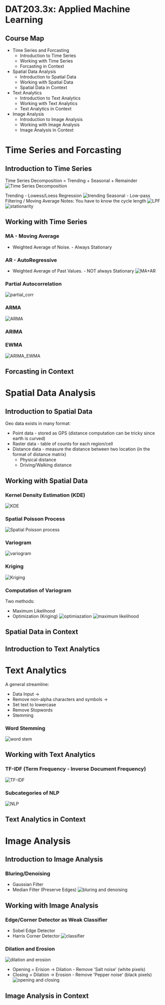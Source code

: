 # DAT203.3x: Applied Machine Learning

## Course Map
* Time Series and Forcasting
  * Introduction to Time Series
  * Working with Time Series
  * Forcasting in Context
* Spatial Data Analysis
  * Introduction to Spatial Data
  * Working with Spatial Data
  * Spatial Data in Context
* Text Analytics
  * Introduction to Text Analytics
  * Working with Text Analytics
  * Text Analytics in Context
* Image Analysis
  * Introduction to Image Analysis
  * Working with Image Analysis
  * Image Analysis in Context
  

# Time Series and Forcasting
## Introduction to Time Series
Time Series Decomposition = Trending + Seasonal + Remainder
![Time Series Decomposition](https://github.com/yang0339/Microsoft-Professional-Program-Learning-Materials/blob/master/DAT203.3x%20Applied%20Machine%20Learning/TS_Three_component.png)

Trending - 
Lowess/Loess Regression
![trending](https://github.com/yang0339/Microsoft-Professional-Program-Learning-Materials/blob/master/DAT203.3x%20Applied%20Machine%20Learning/TS_trending.jpg)
Seasonal - 
Low-pass Filtering / Moving Average
Notes: You have to know the cycle length
![LPF](https://github.com/yang0339/Microsoft-Professional-Program-Learning-Materials/blob/master/DAT203.3x%20Applied%20Machine%20Learning/TS_seasonal.jpg)
![stationarity](https://github.com/yang0339/Microsoft-Professional-Program-Learning-Materials/blob/master/DAT203.3x%20Applied%20Machine%20Learning/TS_stationarity.jpg)


## Working with Time Series
### MA - Moving Average 
- Weighted Average of Noise. - Always Stationary
### AR - AutoRegressive 
- Weighted Average of Past Values. - NOT always Stationary
![MA+AR](https://github.com/yang0339/Microsoft-Professional-Program-Learning-Materials/blob/master/DAT203.3x%20Applied%20Machine%20Learning/TS_MA_AR.jpg)

### Partial Autocorrelation
![partial_corr](https://github.com/yang0339/Microsoft-Professional-Program-Learning-Materials/blob/master/DAT203.3x%20Applied%20Machine%20Learning/TS_partial_corr.jpg)
### ARMA
![ARMA](https://github.com/yang0339/Microsoft-Professional-Program-Learning-Materials/blob/master/DAT203.3x%20Applied%20Machine%20Learning/TS_ARMA.jpg)
### ARIMA
### EWMA
![ARIMA_EWMA](https://github.com/yang0339/Microsoft-Professional-Program-Learning-Materials/blob/master/DAT203.3x%20Applied%20Machine%20Learning/TS_ARIMA.jpg)

## Forcasting in Context
# Spatial Data Analysis

## Introduction to Spatial Data
Geo data exists in many format:
* Point data - stored as GPS (distance computation can be tricky since earth is curved)
* Raster data - table of counts for each region/cell
* Distance data - measure the distance between two location (in the format of distance matrix)
  * Physical distance
  * Driving/Walking distance


## Working with Spatial Data

### Kernel Density Estimation (KDE)
![KDE](https://github.com/yang0339/Microsoft-Professional-Program-Learning-Materials/blob/master/DAT203.3x%20Applied%20Machine%20Learning/SP_KDE.jpg)
### Spatial Poisson Process
![Spatial Poisson process](https://github.com/yang0339/Microsoft-Professional-Program-Learning-Materials/blob/master/DAT203.3x%20Applied%20Machine%20Learning/SP_spatial%20poisson%20process.jpg)

### Variogram
![variogram](https://github.com/yang0339/Microsoft-Professional-Program-Learning-Materials/blob/master/DAT203.3x%20Applied%20Machine%20Learning/SP_variogram.jpg)
### Kriging
![Kriging](https://github.com/yang0339/Microsoft-Professional-Program-Learning-Materials/blob/master/DAT203.3x%20Applied%20Machine%20Learning/SP_kriging.jpg)

### Computation of Variogram
Two methods: 
* Maximum Likelihood
* Optimization (Kriging)
![optimiazation](https://github.com/yang0339/Microsoft-Professional-Program-Learning-Materials/blob/master/DAT203.3x%20Applied%20Machine%20Learning/SP_optimization.jpg)
![maximum likelihood](https://github.com/yang0339/Microsoft-Professional-Program-Learning-Materials/blob/master/DAT203.3x%20Applied%20Machine%20Learning/SP_max%20likelihood.jpg)

##  Spatial Data in Context

## Introduction to Text Analytics

# Text Analytics
A general streamline:
* Data Input ->
* Remove non-alpha characters and symbols ->
* Set text to lowercase
* Remove Stopwords
* Stemming

 ### Word Stemming
 ![word stem](https://github.com/yang0339/Microsoft-Professional-Program-Learning-Materials/blob/master/DAT203.3x%20Applied%20Machine%20Learning/TA_stem.jpg)

## Working with Text Analytics

### TF-IDF (Term Frequency - Inverse Document Frequency)
![TF-IDF](https://github.com/yang0339/Microsoft-Professional-Program-Learning-Materials/blob/master/DAT203.3x%20Applied%20Machine%20Learning/TA_TF_IDF.jpg)

### Subcategories of NLP
![NLP](https://github.com/yang0339/Microsoft-Professional-Program-Learning-Materials/blob/master/DAT203.3x%20Applied%20Machine%20Learning/TA_NLP.jpg)

## Text Analytics in Context
# Image Analysis

## Introduction to Image Analysis
### Bluring/Denoising
* Gaussian Filter
* Median Filter (Preserve Edges)
![bluring and denoising](https://github.com/yang0339/Microsoft-Professional-Program-Learning-Materials/blob/master/DAT203.3x%20Applied%20Machine%20Learning/IMG_denoising.jpg)

## Working with Image Analysis
### Edge/Corner Detector as Weak Classifier
* Sobel Edge Detector
* Harris Corner Detector
![classifier](https://github.com/yang0339/Microsoft-Professional-Program-Learning-Materials/blob/master/DAT203.3x%20Applied%20Machine%20Learning/IMG_weak_classifier.jpg)

### Dilation and Erosion
![dilation and erosion](https://github.com/yang0339/Microsoft-Professional-Program-Learning-Materials/blob/master/DAT203.3x%20Applied%20Machine%20Learning/IMG_erision_dilation.jpg)
* Opening = Erision -> Dilation - Remove 'Salt noise' (white pixels)
* Closing = Dilation -> Erosion - Remove 'Pepper noise' (black pixels)
![opening and closing](https://github.com/yang0339/Microsoft-Professional-Program-Learning-Materials/blob/master/DAT203.3x%20Applied%20Machine%20Learning/IMG_opening_closing.jpg)

## Image Analysis in Context
